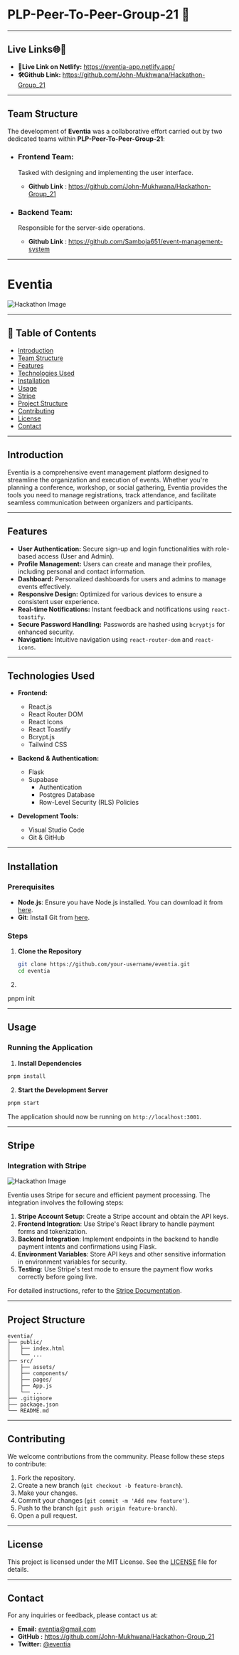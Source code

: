# PLP-Peer-To-Peer-Group-21 :rocket: <br>


---
## Live Links🌐📶

- **🚀Live Link on Netlify:** https://eventia-app.netlify.app/  
- **🛠️Github Link:** https://github.com/John-Mukhwana/Hackathon-Group_21 

---

## Team Structure

The development of **Eventia** was a collaborative effort carried out by two dedicated teams within **PLP-Peer-To-Peer-Group-21**:

- ### Frontend Team:
  Tasked with designing and implementing the user interface.

  - **Github Link** : https://github.com/John-Mukhwana/Hackathon-Group_21 



- ### Backend Team:
  Responsible for the server-side operations.

  - **Github Link** : https://github.com/Samboja651/event-management-system

---

# Eventia

![Hackathon Image](./src/assets/1Capture.PNG)

---
## 📜 Table of Contents

- [Introduction](#introduction)
- [Team Structure](#team-structure)
- [Features](#features)
- [Technologies Used](#technologies-used)
- [Installation](#installation)
- [Usage](#usage)
- [Stripe](#stripe)
- [Project Structure](#project-structure)
- [Contributing](#contributing)
- [License](#license)
- [Contact](#contact)

--- 

## Introduction

Eventia is a comprehensive event management platform designed to streamline the organization and execution of events. Whether you're planning a conference, workshop, or social gathering, Eventia provides the tools you need to manage registrations, track attendance, and facilitate seamless communication between organizers and participants.

--- 

## Features

- **User Authentication:** Secure sign-up and login functionalities with role-based access (User and Admin).
- **Profile Management:** Users can create and manage their profiles, including personal and contact information.
- **Dashboard:** Personalized dashboards for users and admins to manage events effectively.
- **Responsive Design:** Optimized for various devices to ensure a consistent user experience.
- **Real-time Notifications:** Instant feedback and notifications using `react-toastify`.
- **Secure Password Handling:** Passwords are hashed using `bcryptjs` for enhanced security.
- **Navigation:** Intuitive navigation using `react-router-dom` and `react-icons`.

---

## Technologies Used

- **Frontend:**
  - React.js
  - React Router DOM
  - React Icons
  - React Toastify
  - Bcrypt.js
  - Tailwind CSS

- **Backend & Authentication:**
  - Flask
  - Supabase
    - Authentication
    - Postgres Database
    - Row-Level Security (RLS) Policies

- **Development Tools:**
  - Visual Studio Code
  - Git & GitHub

--- 

## Installation

### Prerequisites

- **Node.js**: Ensure you have Node.js installed. You can download it from [here](https://nodejs.org/).
- **Git**: Install Git from [here](https://git-scm.com/).

### Steps

1. **Clone the Repository**

   ```bash
   git clone https://github.com/your-username/eventia.git
   cd eventia

2.  ```bash
   pnpm init
  
---

## Usage 

### Running the Application

1. **Install Dependencies**

  ```bash
  pnpm install
  ```

2. **Start the Development Server**

  ```bash
  pnpm start
  ```

  The application should now be running on `http://localhost:3001`.

--- 

## Stripe
### Integration with Stripe

![Hackathon Image](./src/assets/Stripe.PNG)

Eventia uses Stripe for secure and efficient payment processing. The integration involves the following steps:

1. **Stripe Account Setup**: Create a Stripe account and obtain the API keys.
2. **Frontend Integration**: Use Stripe's React library to handle payment forms and tokenization.
3. **Backend Integration**: Implement endpoints in the backend to handle payment intents and confirmations using Flask.
4. **Environment Variables**: Store API keys and other sensitive information in environment variables for security.
5. **Testing**: Use Stripe's test mode to ensure the payment flow works correctly before going live.

For detailed instructions, refer to the [Stripe Documentation](https://stripe.com/docs).

--- 

## Project Structure

```plaintext
eventia/
├── public/
│   ├── index.html
│   └── ...
├── src/
│   ├── assets/
│   ├── components/
│   ├── pages/
│   ├── App.js
│   └── ...
├── .gitignore
├── package.json
└── README.md
```
---

## Contributing

We welcome contributions from the community. Please follow these steps to contribute:

1. Fork the repository.
2. Create a new branch (`git checkout -b feature-branch`).
3. Make your changes.
4. Commit your changes (`git commit -m 'Add new feature'`).
5. Push to the branch (`git push origin feature-branch`).
6. Open a pull request.

---

## License

This project is licensed under the MIT License. See the [LICENSE](LICENSE) file for details.

---

## Contact

For any inquiries or feedback, please contact us at:

- **Email:** eventia@gmail.com
- **GitHub :** https://github.com/John-Mukhwana/Hackathon-Group_21
- **Twitter:** [@eventia](https://twitter.com/eventia)